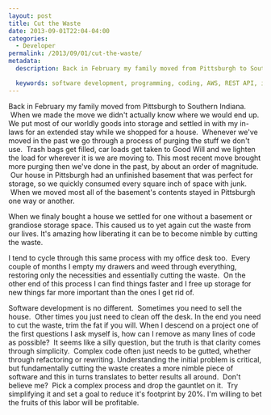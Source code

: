 ```yaml
---
layout: post
title: Cut the Waste
date: 2013-09-01T22:04-04:00
categories:
  - Developer
permalink: /2013/09/01/cut-the-waste/
metadata:
  description: Back in February my family moved from Pittsburgh to Southern Indiana.

  keywords: software development, programming, coding, AWS, REST API, iOS
---
```

Back in February my family moved from Pittsburgh to Southern Indiana.  When we made the move we didn't actually know where we would end up. We put most of our worldly goods into storage and settled in with my in-laws for an extended stay while we shopped for a house.  Whenever we've moved in the past we go through a process of purging the stuff we don't use.  Trash bags get filled, car loads get taken to Good Will and we lighten the load for wherever it is we are moving to. This most recent move brought more purging then we've done in the past, by about an order of magnitude.  Our house in Pittsburgh had an unfinished basement that was perfect for storage, so we quickly consumed every square inch of space with junk.  When we moved most all of the basement's contents stayed in Pittsburgh one way or another.

When we finaly bought a house we settled for one without a basement or grandiose storage space. This caused us to yet again cut the waste from our lives. It's amazing how liberating it can be to become nimble by cutting the waste.

I tend to cycle through this same process with my office desk too.  Every couple of months I empty my drawers and weed through everything, restoring only the necessities and essentially cutting the waste.  On the other end of this process I can find things faster and I free up storage for new things far more important than the ones I get rid of.

Software development is no different.  Sometimes you need to sell the house.  Other times you just need to clean off the desk. In the end you need to cut the waste, trim the fat if you will. When I descend on a project one of the first questions I ask myself is, how can I remove as many lines of code as possible?  It seems like a silly question, but the truth is that clarity comes through simplicity.  Complex code often just needs to be gutted, whether through refactoring or rewriting. Understanding the initial problem is critical, but fundamentally cutting the waste creates a more nimble piece of software and this in turns translates to better results all around.  Don't believe me?  Pick a complex process and drop the gauntlet on it.  Try simplifying it and set a goal to reduce it's footprint by 20%. I'm willing to bet the fruits of this labor will be profitable.
